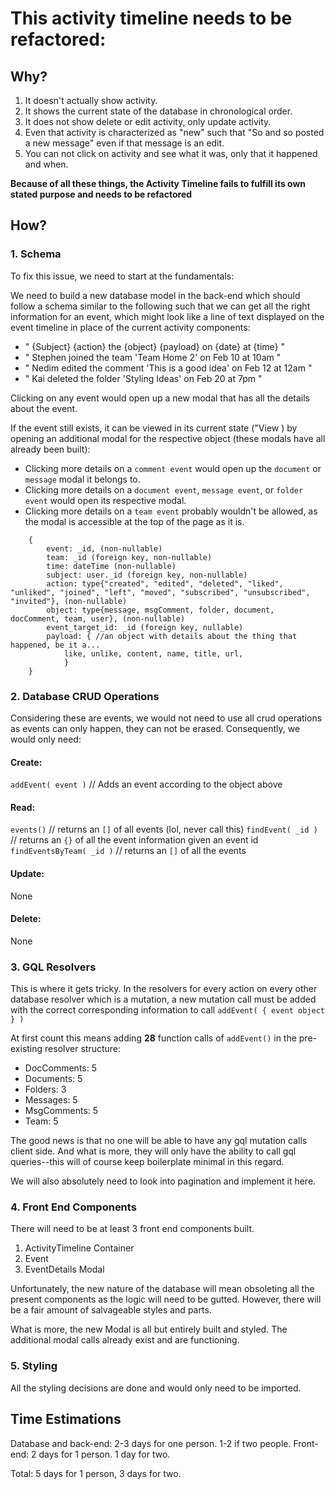 # This activity timeline needs to be refactored:

## Why?

1. It doesn't actually show activity.
1. It shows the current state of the database in chronological order.
1. It does not show delete or edit activity, only update activity.
1. Even that activity is characterized as "new" such that "So and so posted a new message" even if that message is an edit.
1. You can not click on activity and see what it was, only that it happened and when.

**Because of all these things, the Activity Timeline fails to fulfill its own stated purpose and needs to be refactored**

## How?

### 1. Schema

To fix this issue, we need to start at the fundamentals:

We need to build a new database model in the back-end which should follow a schema similar to the following such that we can get all the right information for an event, which might look like a line of text displayed on the event timeline in place of the current activity components:

- " {Subject} {action} the {object} {payload} on {date} at {time} "
- " Stephen joined the team 'Team Home 2' on Feb 10 at 10am "
- " Nedim edited the comment 'This is a good idea' on Feb 12 at 12am "
- " Kai deleted the folder 'Styling Ideas' on Feb 20 at 7pm "

Clicking on any event would open up a new modal that has all the details about the event.

If the event still exists, it can be viewed in its current state ("View ) by opening an additional modal for the respective object (these modals have all already been built):

- Clicking more details on a `comment event` would open up the `document` or `message` modal it belongs to.
- Clicking more details on a `document event`, `message event`, or `folder event` would open its respective modal.
- Clicking more details on a `team event` probably wouldn't be allowed, as the modal is accessible at the top of the page as it is.

```
    {
        event: _id, (non-nullable)
        team: _id (foreign key, non-nullable)
        time: dateTime (non-nullable)
        subject: user._id (foreign key, non-nullable)
        action: type{"created", "edited", "deleted", "liked", "unliked", "joined", "left", "moved", "subscribed", "unsubscribed", "invited"}, (non-nullable)
        object: type{message, msgComment, folder, document, docComment, team, user}, (non-nullable)
        event_target_id: _id (foreign key, nullable)
        payload: { //an object with details about the thing that happened, be it a...
            like, unlike, content, name, title, url,
            }
    }
```

### 2. Database CRUD Operations

Considering these are events, we would not need to use all crud operations as events can only happen, they can not be erased. Consequently, we would only need:

#### Create:

`addEvent( event )` // Adds an event according to the object above

#### Read:

`events()` // returns an `[]` of all events (lol, never call this)
`findEvent( _id )` // returns an `{}` of all the event information given an event id
`findEventsByTeam( _id )` // returns an `[]` of all the events

#### Update:

None

#### Delete:

None

### 3. GQL Resolvers

This is where it gets tricky. In the resolvers for every action on every other database resolver which is a mutation, a new mutation call must be added with the correct corresponding information to call `addEvent( { event object } )`

At first count this means adding **28** function calls of `addEvent()` in the pre-existing resolver structure:

- DocComments: 5
- Documents: 5
- Folders: 3
- Messages: 5
- MsgComments: 5
- Team: 5

The good news is that no one will be able to have any gql mutation calls client side. And what is more, they will only have the ability to call gql queries--this will of course keep boilerplate minimal in this regard.

We will also absolutely need to look into pagination and implement it here.

### 4. Front End Components

There will need to be at least 3 front end components built.

1. ActivityTimeline Container
1. Event
1. EventDetails Modal

Unfortunately, the new nature of the database will mean obsoleting all the present components as the logic will need to be gutted. However, there will be a fair amount of salvageable styles and parts.

What is more, the new Modal is all but entirely built and styled. The additional modal calls already exist and are functioning.

### 5. Styling

All the styling decisions are done and would only need to be imported.

## Time Estimations

Database and back-end: 2-3 days for one person. 1-2 if two people.
Front-end: 2 days for 1 person. 1 day for two.

Total: 5 days for 1 person, 3 days for two.
